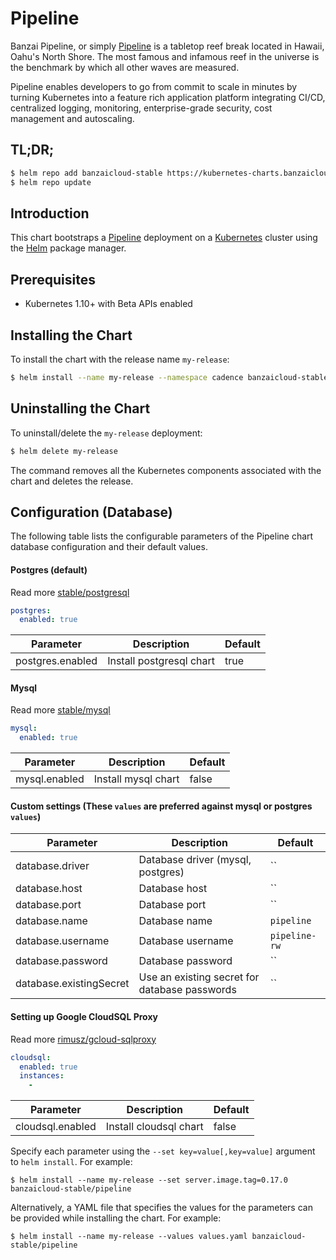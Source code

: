 # Pipeline

Banzai Pipeline, or simply [Pipeline](https://banzaicloud.io) is a tabletop reef break located in Hawaii, Oahu's North Shore. The most famous and infamous reef in the universe is the benchmark by which all other waves are measured.

Pipeline enables developers to go from commit to scale in minutes by turning Kubernetes into a feature rich application platform integrating CI/CD, centralized logging, monitoring, enterprise-grade security, cost management and autoscaling.

## TL;DR;

```bash
$ helm repo add banzaicloud-stable https://kubernetes-charts.banzaicloud.com
$ helm repo update
```

## Introduction

This chart bootstraps a [Pipeline](https://github.com/banzaicloud/pipeline) deployment on a [Kubernetes](http://kubernetes.io) cluster using the [Helm](https://helm.sh) package manager.

## Prerequisites

- Kubernetes 1.10+ with Beta APIs enabled

## Installing the Chart

To install the chart with the release name `my-release`:

```bash
$ helm install --name my-release --namespace cadence banzaicloud-stable/pipeline
```

## Uninstalling the Chart

To uninstall/delete the `my-release` deployment:

```bash
$ helm delete my-release
```

The command removes all the Kubernetes components associated with the chart and deletes the release.

## Configuration (Database)

The following table lists the configurable parameters of the Pipeline chart database configuration and their default values.

#### Postgres (default)

Read more [stable/postgresql](https://github.com/helm/charts/tree/master/stable/postgresql)

```yaml
postgres:
  enabled: true
```

| Parameter        | Description              | Default  |
| ---------------- | ------------------------ | -------- |
| postgres.enabled | Install postgresql chart | true     |

#### Mysql

Read more [stable/mysql](https://github.com/helm/charts/tree/master/stable/mysql)

```yaml
mysql:
  enabled: true
```

| Parameter     | Description         | Default  |
| ------------- | ------------------- | -------- |
| mysql.enabled | Install mysql chart | false    |

#### Custom settings (These `values` ​​are preferred against mysql or postgres `values`)

| Parameter               | Description                                   | Default       |
| ------------------------| --------------------------------------------- | ------------- |
| database.driver         | Database driver (mysql, postgres)             | ``            |
| database.host           | Database host                                 | ``            |
| database.port           | Database port                                 | ``            |
| database.name           | Database name                                 | `pipeline`    |
| database.username       | Database username                             | `pipeline-rw` |
| database.password       | Database password                             | ``            |
| database.existingSecret | Use an existing secret for database passwords | ``            |

#### Setting up Google CloudSQL Proxy

Read more [rimusz/gcloud-sqlproxy](https://github.com/rimusz/charts/tree/master/stable/gcloud-sqlproxy)

```yaml
cloudsql:
  enabled: true
  instances:
    - 
```

| Parameter        | Description            | Default  |
| ---------------- | ---------------------- | -------- |
| cloudsql.enabled | Install cloudsql chart | false    |


Specify each parameter using the `--set key=value[,key=value]` argument to `helm install`. For example:

```console
$ helm install --name my-release --set server.image.tag=0.17.0 banzaicloud-stable/pipeline
```

Alternatively, a YAML file that specifies the values for the parameters can be provided while
installing the chart. For example:

```console
$ helm install --name my-release --values values.yaml banzaicloud-stable/pipeline
```

